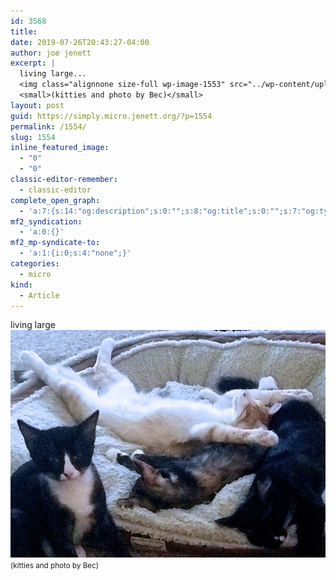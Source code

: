 ```yaml
---
id: 3568
title: 
date: 2019-07-26T20:43:27-04:00
author: joe jenett
excerpt: |
  living large...
  <img class="alignnone size-full wp-image-1553" src="../wp-content/uploads/2020/06/living-large.jpg" alt="" width="800" height="577">
  <small>(kitties and photo by Bec)</small>
layout: post
guid: https://simply.micro.jenett.org/?p=1554
permalink: /1554/
slug: 1554
inline_featured_image:
  - "0"
  - "0"
classic-editor-remember:
  - classic-editor
complete_open_graph:
  - 'a:7:{s:14:"og:description";s:0:"";s:8:"og:title";s:0:"";s:7:"og:type";s:0:"";s:12:"twitter:card";s:7:"summary";s:15:"twitter:creator";s:0:"";s:19:"twitter:description";s:0:"";s:8:"og:image";s:0:"";}'
mf2_syndication:
  - 'a:0:{}'
mf2_mp-syndicate-to:
  - 'a:1:{i:0;s:4:"none";}'
categories:
  - micro
kind:
  - Article
---
```

living large<br><img loading="lazy" src="../wp-content/uploads/2020/06/living-large.jpg" alt="">  
<small>(kitties and photo by Bec)</small>